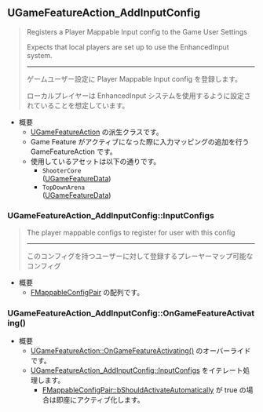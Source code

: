 ## UGameFeatureAction_AddInputConfig

> Registers a Player Mappable Input config to the Game User Settings  
>  
> Expects that local players are set up to use the EnhancedInput system.  
> 
> ----
> ゲームユーザー設定に Player Mappable Input config を登録します。 
>  
> ローカルプレイヤーは EnhancedInput システムを使用するように設定されていることを想定しています。 

* 概要
	* [UGameFeatureAction] の派生クラスです。
	* Game Feature がアクティブになった際に入力マッピングの追加を行う GameFeatureAction です。
	* 使用しているアセットは以下の通りです。
		* `ShooterCore`<br>([UGameFeatureData])
		* `TopDownArena`<br>([UGameFeatureData])

### UGameFeatureAction_AddInputConfig::InputConfigs

> The player mappable configs to register for user with this config  
> 
> ----
> このコンフィグを持つユーザーに対して登録するプレーヤーマップ可能なコンフィグ  

* 概要
	* [FMappableConfigPair] の配列です。

### UGameFeatureAction_AddInputConfig::OnGameFeatureActivating()

* 概要
	* [UGameFeatureAction::OnGameFeatureActivating()] のオーバーライドです。
	* [UGameFeatureAction_AddInputConfig::InputConfigs] をイテレート処理します。
		* [FMappableConfigPair::bShouldActivateAutomatically] が true の場合は即座にアクティブ化します。



<!--- ページ内のリンク --->

<!--- 自前の画像へのリンク --->

<!--- generated --->
[FMappableConfigPair]: ../../Lyra/GameFeature/FMappableConfigPair.md#fmappableconfigpair
[FMappableConfigPair::bShouldActivateAutomatically]: ../../Lyra/GameFeature/FMappableConfigPair.md#fmappableconfigpairbshouldactivateautomatically
[UGameFeatureAction_AddInputConfig::InputConfigs]: ../../Lyra/GameFeature/UGameFeatureAction_AddInputConfig.md#ugamefeatureactionaddinputconfiginputconfigs
[UGameFeatureAction]: ../../UE/GameFeature/UGameFeatureAction.md#ugamefeatureaction
[UGameFeatureAction::OnGameFeatureActivating()]: ../../UE/GameFeature/UGameFeatureAction.md#ugamefeatureactionongamefeatureactivating
[UGameFeatureData]: ../../UE/GameFeature/UGameFeatureData.md#ugamefeaturedata
